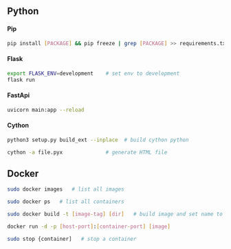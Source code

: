 ## Python

#### Pip
```bash
pip install [PACKAGE] && pip freeze | grep [PACKAGE] >> requirements.txt    # install and add specific package to requirement.txt
```

#### Flask
```bash
export FLASK_ENV=development    # set env to development
flask run
```

#### FastApi
```bash
uvicorn main:app --reload     
```

#### Cython
```bash
python3 setup.py build_ext --inplace  # build cython python
```
```bash
cython -a file.pyx              # generate HTML file
```



## Docker
```bash
sudo docker images   # list all images
```
```bash
sudo docker ps   # list all containers
```
```bash
sudo docker build -t [image-tag] [dir]   # build image and set name to image-tag
```
```bash
docker run -d -p [host-port]:[container-port] [image]
```
```bash
sudo stop {container]   # stop a container
```
